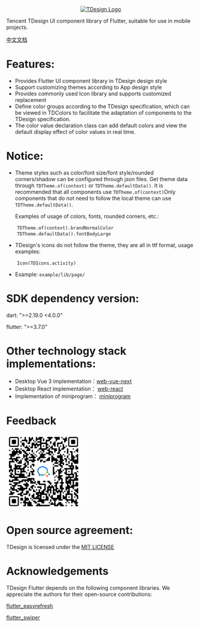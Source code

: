 <p align="center">
  <a href="https://tdesign.tencent.com/" target="_blank">
    <img alt="TDesign Logo" width="200" src="https://tdesign.gtimg.com/site/TDesign.png" />
  </a>
</p>


Tencent TDesign UI component library of Flutter, suitable for use in mobile projects. 


[中文文档](https://github.com/Tencent/tdesign-flutter/blob/main/tdesign-component/README_zh.md)


# Features:

- Provides Flutter UI component library in TDesign design style
- Support customizing themes according to App design style
- Provides commonly used Icon library and supports customized replacement
- Define color groups according to the TDesign specification, which can be viewed in TDColors to facilitate the adaptation of components to the TDesign specification.
- The color value declaration class can add default colors and view the default display effect of color values in real time.


# Notice:

- Theme styles such as color/font size/font style/rounded corners/shadow can be configured through json files. Get theme data through `TDTheme.of(context)` or `TDTheme.defaultData()`. It is recommended that all components use `TDTheme.of(context)`Only components that do not need to follow the local theme can use `TDTheme.defaultData()`.

  Examples of usage of colors, fonts, rounded corners, etc.:
```
    TDTheme.of(context).brandNormalColor
    TDTheme.defaultData().fontBodyLarge
```

- TDesign's icons do not follow the theme, they are all in ttf format, usage examples:
```
    Icon(TDIcons.activity)
```
    
- Example: `example/lib/page/`

# SDK dependency version:

dart: ">=2.19.0 <4.0.0"

flutter: ">=3.7.0"

# Other technology stack implementations:

- Desktop Vue 3 implementation：[web-vue-next](https://github.com/Tencent/tdesign-vue-next)
- Desktop React implementation： [web-react](https://github.com/Tencent/tdesign-react)
- Implementation of miniprogram： [miniprogram](https://github.com/Tencent/tdesign-miniprogram)

# Feedback

 <img src="https://raw.githubusercontent.com/Tencent/tdesign/main/packages/components/src/images/groups/flutter-group.png" width = "200" height = "200" alt="feedback" align=center />

# Open source agreement:

TDesign is licensed under the [MIT LICENSE](https://github.com/Tencent/tdesign-flutter/blob/main/tdesign-component/LICENSE)


# Acknowledgements
TDesign Flutter depends on the following component libraries. We appreciate the authors for their open-source contributions:

[flutter_easyrefresh](https://pub-web.flutter-io.cn/packages/easy_refresh)

[flutter_swiper](https://pub-web.flutter-io.cn/packages/flutter_swiper)